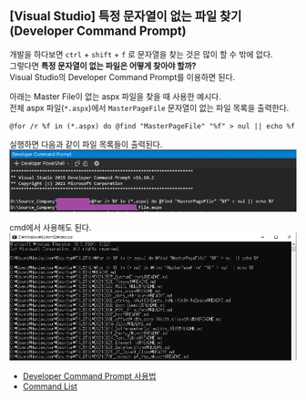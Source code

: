 ## [Visual Studio] 특정 문자열이 없는 파일 찾기(Developer Command Prompt)

개발을 하다보면 `ctrl` + `shift` + `f` 로 문자열을 찾는 것은 많이 할 수 밖에 없다.  
그렇다면 **특정 문자열이 없는 파일은 어떻게 찾아야 할까?**  
Visual Studio의 Developer Command Prompt를 이용하면 된다.  

아래는 Master File이 없는 aspx 파일을 찾을 때 사용한 예시다.  
전체 aspx 파일(`*.aspx`)에서 `MasterPageFile` 문자열이 없는 파일 목록을 출력한다.  

```
@for /r %f in (*.aspx) do @find "MasterPageFile" "%f" > nul || echo %f
```

실행하면 다음과 같이 파일 목록들이 출력된다.  
![](./images/image.png)

cmd에서 사용해도 된다.
![](./images/cmd.png)

- [Developer Command Prompt 사용법](https://docs.microsoft.com/en-us/visualstudio/ide/reference/command-prompt-powershell?view=vs-2019)
- [Command List](https://www.thomas-krenn.com/en/wiki/Cmd_commands_under_Windows)